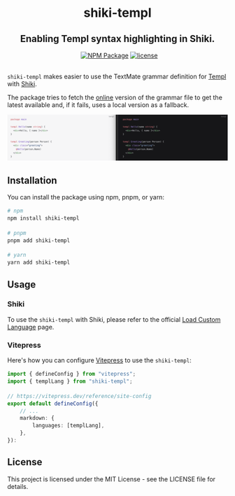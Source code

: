 <div align="center">
    <h1>shiki-templ</h1>
    <h2>Enabling Templ syntax highlighting in Shiki.</h2>
    &nbsp;
    <a href="https://www.npmjs.com/package/shiki-templ" target="_blank"><img src="https://img.shields.io/npm/v/shiki-templ.svg?style=flat" alt="NPM Package" /></a>
    <a href="https://github.com/indaco/shiki-templ/blob/main/LICENSE" target="_blank">
        <img src="https://img.shields.io/badge/license-mit-blue?style=flat-square&logo=none" alt="license" />
    </a>
</div>
<br/>

`shiki-templ` makes easier to use the TextMate grammar definition for [Templ](https://templ.guide) with [Shiki](https://shiki.matsu.io/).

The package tries to fetch the [online](https://github.com/templ-go/templ-vscode/blob/main/syntaxes/templ.tmLanguage.json) version of the grammar file to get the latest available and, if it fails, uses a local version as a fallback.

![sample templ syntax](screenshot.png "Title")

## Installation

You can install the package using npm, pnpm, or yarn:

```bash
# npm
npm install shiki-templ

# pnpm
pnpm add shiki-templ

# yarn
yarn add shiki-templ
```

## Usage

### Shiki

To use the `shiki-templ` with Shiki, please refer to the official [Load Custom Language](https://shiki.matsu.io/guide/load-lang) page.

### Vitepress

Here's how you can configure [Vitepress](https://vitepress.dev/) to use the `shiki-templ`:

```typescript
import { defineConfig } from "vitepress";
import { templLang } from "shiki-templ";

// https://vitepress.dev/reference/site-config
export default defineConfig({
    // ...
    markdown: {
        languages: [templLang],
    },
}):
```

## License

This project is licensed under the MIT License - see the LICENSE file for details.
